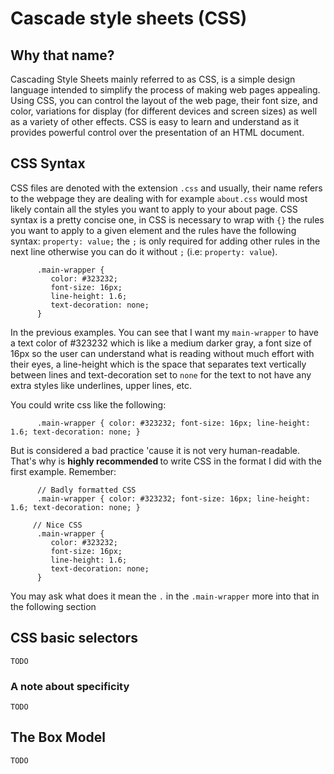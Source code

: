 # Cascade style sheets (CSS)

## Why that name?

Cascading Style Sheets mainly referred to as CSS, is a simple design language intended to simplify the process of making web pages appealing. Using CSS, you can control the layout of the web page, their font size, and color, variations for display (for different devices and screen sizes) as well as a variety of other effects. CSS is easy to learn and understand as it provides powerful control over the presentation of an HTML document.

## CSS Syntax

CSS files are denoted with the extension `.css` and usually, their name refers to the webpage they are dealing with for example `about.css` would most likely contain all the styles you want to apply to your about page. CSS syntax is a pretty concise one, in CSS is necessary to wrap with `{}` the rules you want to apply to a given element and the rules have the following syntax: `property: value;` the `;` is only required for adding other rules in the next line otherwise you can do it without `;` (i.e: `property: value`).

          .main-wrapper {
             color: #323232;
             font-size: 16px;
             line-height: 1.6;
             text-decoration: none;
          }

In the previous examples. You can see that I want my `main-wrapper` to have a text color of #323232 which is like a medium darker gray, a font size of 16px so the user can understand what is reading without much effort with their eyes, a line-height which is the space that separates text vertically between lines and text-decoration set to `none` for the text to not have any extra styles like underlines, upper lines, etc.

You could write css like the following: 

          .main-wrapper { color: #323232; font-size: 16px; line-height: 1.6; text-decoration: none; }

But is considered a bad practice 'cause it is not very human-readable. That's why is <strong> highly recommended </strong> to write CSS in the format I did with the first example. Remember:

          // Badly formatted CSS
          .main-wrapper { color: #323232; font-size: 16px; line-height: 1.6; text-decoration: none; }

         // Nice CSS
          .main-wrapper {
             color: #323232;
             font-size: 16px;
             line-height: 1.6;
             text-decoration: none;
          }

You may ask what does it mean the `.` in the `.main-wrapper` more into that in the following section

## CSS basic selectors 
    TODO
### A note about specificity
    TODO
## The Box Model
    TODO